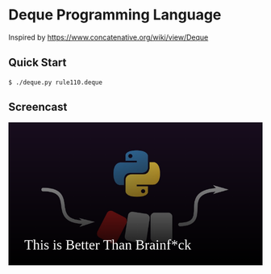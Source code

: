 # Deque Programming Language

Inspired by https://www.concatenative.org/wiki/view/Deque

## Quick Start

```console
$ ./deque.py rule110.deque
```

## Screencast

[![thumbnail](./thumbnail.png)](https://www.youtube.com/watch?v=WvwU0wdkB8U)
